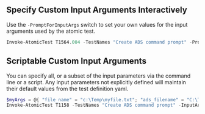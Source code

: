 ## Specify Custom Input Arguments Interactively

Use the `-PromptForInputArgs` switch to set your own values for the input arguments used by the atomic test.

```powershell
Invoke-AtomicTest T1564.004 -TestNames "Create ADS command prompt" -PromptForInputArgs
```

## Scriptable Custom Input Arguments 

You can specify all, or a subset of the input parameters via the command line or a script. Any input parameters not explicitly defined will maintain their default values from the test definition yaml.

```powershell
$myArgs = @{ "file_name" = "c:\Temp\myfile.txt"; "ads_filename" = "C:\Temp\ads-file.txt"  }
Invoke-AtomicTest T1158 -TestNames "Create ADS command prompt" -InputArgs $myArgs
```

